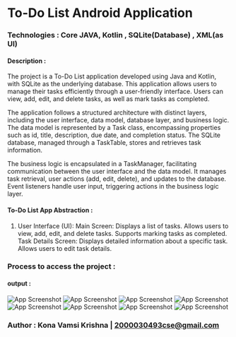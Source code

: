 # To-Do List Android Application

### Technologies : Core JAVA, Kotlin , SQLite(Database) , XML(as UI)


#### Description :

The project is a To-Do List application developed using Java and Kotlin, with SQLite as the underlying database. This application allows users to manage their tasks efficiently through a user-friendly interface. Users can view, add, edit, and delete tasks, as well as mark tasks as completed.

The application follows a structured architecture with distinct layers, including the user interface, data model, database layer, and business logic. The data model is represented by a Task class, encompassing properties such as id, title, description, due date, and completion status. The SQLite database, managed through a TaskTable, stores and retrieves task information.

The business logic is encapsulated in a TaskManager, facilitating communication between the user interface and the data model. It manages task retrieval, user actions (add, edit, delete), and updates to the database. Event listeners handle user input, triggering actions in the business logic layer.

#### To-Do List App Abstraction :
1. User Interface (UI):
Main Screen:
Displays a list of tasks.
Allows users to view, add, edit, and delete tasks.
Supports marking tasks as completed.
Task Details Screen:
Displays detailed information about a specific task.
Allows users to edit task details.

### Process to access the project :


#### output :


![App Screenshot](screenshots/1.jpg)
![App Screenshot](screenshots/2.jpg)
![App Screenshot](screenshots/3.jpg)
![App Screenshot](screenshots/4.jpg)
![App Screenshot](screenshots/5.jpg)
![App Screenshot](screenshots/6.jpg)
![App Screenshot](screenshots/7.jpg)
![App Screenshot](screenshots/8.jpg)


### Author : Kona Vamsi Krishna | 2000030493cse@gmail.com
